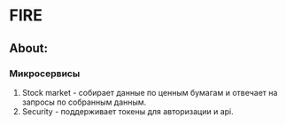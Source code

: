 # FIRE

## About:

### Микросервисы
1. Stock market - собирает данные по ценным бумагам и отвечает на запросы по собранным данным.
2. Security - поддерживает токены для авторизации и api.
